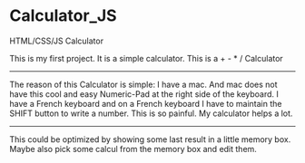# Calculator_JS
HTML/CSS/JS Calculator

This is my first project. It is a simple calculator.
This is a + - * / Calculator

*******

The reason of this Calculator is simple: I have a mac. And mac does not have this cool and easy Numeric-Pad at the right side of the keyboard.
I have a French keyboard and on a French keyboard I have to maintain the SHIFT button to write a number. This is so painful. My calculator helps a lot.

*******

This could be optimized by showing some last result in a little memory box. Maybe also pick some calcul from the memory box and edit them.
